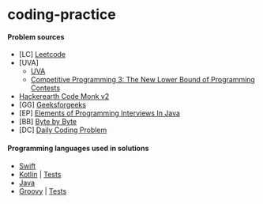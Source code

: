# coding-practice 
#### Problem sources

* [LC] [Leetcode](http://leetcode.com) 
* [UVA] 
    * [UVA](https://uva.onlinejudge.org/)
    * [Competitive Programming 3: The New Lower Bound of Programming Contests](https://sites.google.com/site/stevenhalim/)
* [Hackerearth Code Monk v2](https://www.hackerearth.com/practice/codemonk/)
* [GG] [Geeksforgeeks](http://www.practice.geeksforgeeks.org/)
* [EP] [Elements of Programming Interviews In Java](https://github.com/adnanaziz/epicode)
* [BB] [Byte by Byte](https://www.byte-by-byte.com)
* [DC] [Daily Coding Problem](https://www.dailycodingproblem.com/)

#### Programming languages used in solutions

* [Swift](https://github.com/lgtout/coding-practice/tree/master/swift/CodingPractice)
* [Kotlin](https://github.com/lgtout/coding-practice/tree/master/java/src/main/kotlin/com/lagostout) | [Tests](https://github.com/lgtout/coding-practice/tree/master/java/src/test/kotlin/com/lagostout)
* [Java](https://github.com/lgtout/coding-practice/tree/master/java/src/main/java)
* [Groovy](https://github.com/lgtout/coding-practice/tree/master/java/src/main/groovy/com/lagostout) | [Tests](https://github.com/lgtout/coding-practice/tree/master/java/src/test/groovy/com/lagostout)